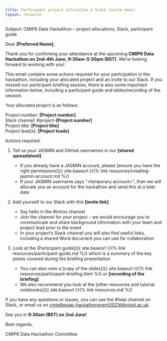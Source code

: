 ```yaml
---
title: Participant project allocation & Slack invite email
layout: resource
---
```


Subject: CMIP6 Data Hackathon – project allocations, Slack, participant guide

Dear **[Preferred Name]**,

Thank you for confirming your attendance at the upcoming **CMIP6 Data Hackathon
on 2nd–4th June, 9:30am-5:30pm (BST)**. We’re looking forward to working with
you!

This email contains some actions required for your participation in the
hackathon, including your allocated project and an invite to our Slack. If you
missed our participant briefing session, there is also some important
information below, including a participant guide and slides/recording of the
session.

Your allocated project is as follows:

Project number: **[Project number]**  
Slack channel: #project-**[Project number]**  
Project title: **[Project title]**  
Project lead(s): **[Project leads]**  

Actions required:

1. Tell us your JASMIN and GitHub usernames in our **[shared spreadsheet]**
   * If you already have a JASMIN account, please [ensure you have the right
     permissions]({{ site.baseurl }}{% link resources/creating-jasmin-account.md %})
   * If your JASMIN username says "\<temporary account\>", then we will allocate
     you an account for the hackathon and send this at a later date

2. Add yourself to our Slack with this **[invite link]**
   * Say hello in the #intros channel
   * Join the channel for your project – we would encourage you to communicate
     and share background information with your team and project lead prior to
     the event
   * In your project’s Slack channel you will also find useful links, including
     a shared Word document you can use for collaboration

3. Look at the [Participant guide]({{ site.baseurl }}{% link resources/participant-guide.md %})
   which is a summary of the key points covered during the briefing presentation
   * You can also view a [copy of the slides]({{ site.baseurl }}{% link resources/participant-briefing.html %})
     or **[recording of the briefing]**
   * We also recommend you look at the [other resources and tutorial notebooks]({{ site.baseurl }}{% link resources.md %})

If you have any questions or issues, you can use the #help channel on Slack, or email us on
cmip6moap-hackathonevent2021@bristol.ac.uk.

See you in **9:30am (BST) on 2nd June!**

Best regards,

CMIP6 Data Hackathon Committee
